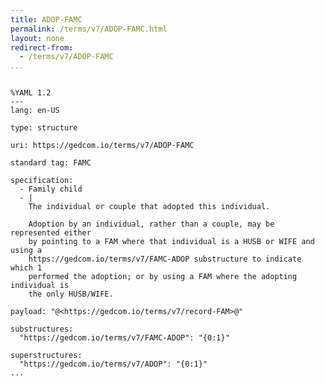 ```yaml
---
title: ADOP-FAMC
permalink: /terms/v7/ADOP-FAMC.html
layout: none
redirect-from:
  - /terms/v7/ADOP-FAMC
...
```


```

%YAML 1.2
---
lang: en-US

type: structure

uri: https://gedcom.io/terms/v7/ADOP-FAMC

standard tag: FAMC

specification:
  - Family child
  - |
    The individual or couple that adopted this individual.
    
    Adoption by an individual, rather than a couple, may be represented either
    by pointing to a FAM where that individual is a HUSB or WIFE and using a
    https://gedcom.io/terms/v7/FAMC-ADOP substructure to indicate which 1
    performed the adoption; or by using a FAM where the adopting individual is
    the only HUSB/WIFE.

payload: "@<https://gedcom.io/terms/v7/record-FAM>@"

substructures:
  "https://gedcom.io/terms/v7/FAMC-ADOP": "{0:1}"

superstructures:
  "https://gedcom.io/terms/v7/ADOP": "{0:1}"
...

```
